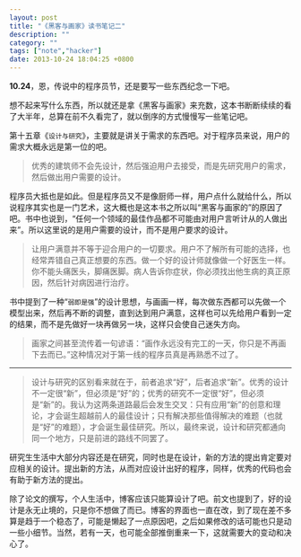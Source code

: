 ```yaml
---
layout: post
title: "《黑客与画家》读书笔记二"
description: ""
category: ""
tags: ["note","hacker"]
date: 2013-10-24 18:04:25 +0800
---
```


**10.24**，恩，传说中的程序员节，还是要写一些东西纪念一下吧。

想不起来写什么东西，所以就还是拿《黑客与画家》来充数，这本书断断续续的看了大半年，总算在前不久看完了，就以倒序的方式慢慢写一些笔记吧。

第十五章《`设计与研究`》，主要就是讲关于需求的东西吧。对于程序员来说，用户的需求大概永远是第一位的吧。

> 优秀的建筑师不会先设计，然后强迫用户去接受，而是先研究用户的需求，然后做出用户需要的设计。

程序员大抵也是如此。但是程序员又不是像厨师一样，用户点什么就给什么，所以说程序其实也是一门艺术，这大概也是这本书之所以叫“黑客与画家的”的原因了吧。书中也说到，“任何一个领域的最佳作品都不可能由对用户言听计从的人做出来”。所以这里说的是用户需要的设计，而不是用户要求的设计。

> 让用户满意并不等于迎合用户的一切要求。用户不了解所有可能的选择，也经常弄错自己真正想要的东西。做一个好的设计师就像做一个好医生一样。你不能头痛医头，脚痛医脚。病人告诉你症状，你必须找出他生病的真正原因，然后针对病因进行治疗。

书中提到了一种“`弱即是强`”的设计思想，与画画一样，每次做东西都可以先做一个模型出来，然后再不断的调整，直到达到用户满意，这样也可以先给用户看到一定的结果，而不是先做好一块再做另一块，这样只会使自己迷失方向。

> 画家之间甚至流传着一句谚语：“画作永远没有完工的一天，你只是不再画下去而已。”这种情况对于第一线的程序员真是再熟悉不过了。

-----------

> 设计与研究的区别看来就在于，前者追求“好”，后者追求“新”。优秀的设计不一定很“新”，但必须是“好”的；优秀的研究不一定很“好”，但必须是“新”的。我认为这两条道路最后会发生交叉：只有应用“新”的创意和理论，才会诞生超越前人的最佳设计；只有解决那些值得解决的难题（也就是“好”的难题），才会诞生最佳研究。所以，最终来说，设计和研究都通向同一个地方，只是前进的路线不同罢了。

研究生生活中大部分内容还是在研究，同时也是在设计，新的方法的提出肯定要对应相关的设计。提出新的方法，从而对应设计出好的程序，同样，优秀的代码也会有助于新方法的提出。

除了论文的撰写，个人生活中，博客应该只能算设计了吧。前文也提到了，好的设计是永无止境的，只是你不想做了而已。博客的界面也一直在改，到了现在差不多算是趋于一个稳态了，可能是懒起了一点原因吧，之后如果修改的话可能也只是动一些小细节。当然，若有一天，也可能全部推倒重来一下，这就需要大的变动和决心了。